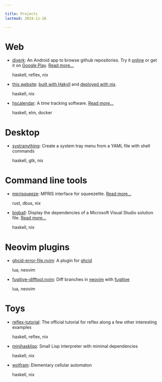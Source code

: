 ```yaml
---

title: Projects
lastmod: 2024-11-26

---
```


# Web

- [diverk](https://github.com/jecaro/diverk): An Android app to browse github 
  repositories. Try it [online](https://diverk.quillet.org) or get it on 
  [Google 
  Play](https://play.google.com/store/apps/details?id=org.jecaro.diverk). [Read 
  more...](/posts/2023-11-07-Writing-an-Android-app-in-Haskell.html)
  
  haskell, reflex, nix

- [this website](https://github.com/jecaro/jeancharles.quillet): [built with 
  Hakyll](/posts/2021-02-22-This_website_is_generated_by_Hakyll.html) and 
  [deployed with 
  nix](/posts/2023-08-01-Deploying-a-static-website-with-nix.html). 

  haskell, nix

- [hscalendar](https://github.com/jecaro/hscalendar): A time tracking software. 
  [Read more...](/pages/projects/hscalendar.html)
  
  haskell, elm, docker

# Desktop

- [systranything](https://github.com/jecaro/systranything): Create a system tray 
  menu from a YAML file with shell commands

  haskell, gtk, nix

# Command line tools

- [mprisqueeze](https://github.com/jecaro/mprisqueeze): MPRIS interface for 
  squeezelite. [Read 
  more...](/posts/2023-06-01-A-perfect-pet-project-to-learn-Rust.html)

  rust, dbus, nix

- [bigball](https://github.com/jecaro/bigball): Display the dependencies of a 
  Microsoft Visual Studio solution file. [Read 
  more...](/pages/projects/bigball.html)

  haskell, nix

# Neovim plugins

- [ghcid-error-file.nvim](https://github.com/jecaro/ghcid-error-file.nvim): A 
  plugin for [ghcid]

  lua, neovim

- [fugitive-difftool.nvim](https://github.com/jecaro/fugitive-difftool.nvim): 
  Diff branches in [neovim] with [fugitive]

  lua, neovim

# Toys

- [reflex-tutorial](https://github.com/jecaro/reflex-tutorial): The official 
  tutorial for reflex along a few other interesting examples

  haskell, reflex, nix

- [minihasklisp](https://github.com/jecaro/minihasklisp): Small Lisp 
  interpreter with minimal dependencies

  haskell, nix

- [wolfram](https://github.com/jecaro/wolfram): Elementary cellular automaton

  haskell, nix

[ghcid]: https://github.com/ndmitchell/ghcid
[neovim]: https://neovim.io/
[fugitive]: https://github.com/tpope/vim-fugitive

